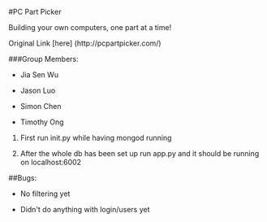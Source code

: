 #PC Part Picker
<p>Building your own computers, one part at a time!</p>
<p> Original Link [here] (http://pcpartpicker.com/)</p>


###Group Members:

* Jia Sen Wu

* Jason Luo

* Simon Chen

* Timothy Ong


1. First run init.py while having mongod running

2. After the whole db has been set up run app.py and it should be running on localhost:6002


##Bugs:

* No filtering yet

* Didn't do anything with login/users yet